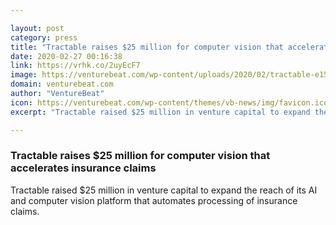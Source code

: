 ```yaml
---

layout: post
category: press
title: "Tractable raises $25 million for computer vision that accelerates insurance claims"
date: 2020-02-27 00:16:38
link: https://vrhk.co/2uyEcF7
image: https://venturebeat.com/wp-content/uploads/2020/02/tractable-e1582748104266.png?w=1200&strip=all
domain: venturebeat.com
author: "VentureBeat"
icon: https://venturebeat.com/wp-content/themes/vb-news/img/favicon.ico
excerpt: "Tractable raised $25 million in venture capital to expand the reach of its AI and computer vision platform that automates processing of insurance claims."

---
```


### Tractable raises $25 million for computer vision that accelerates insurance claims

Tractable raised $25 million in venture capital to expand the reach of its AI and computer vision platform that automates processing of insurance claims.